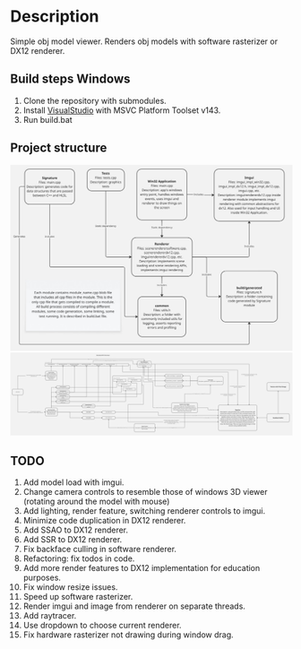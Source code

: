 # Description

Simple obj model viewer. Renders obj models with software rasterizer or DX12 renderer.

## Build steps Windows

1. Clone the repository with submodules.
1. Install [VisualStudio](https://visualstudio.microsoft.com/downloads/) with MSVC Platform Toolset v143.
1. Run build.bat

## Project structure

![Project structure diagram](/docs/polyesther_project_structure.jpg)
![Renderer DX12 diagram](/docs/polyesther_rendererdx12_structure.jpg)

## TODO

1. Add model load with imgui.
1. Change camera controls to resemble those of windows 3D viewer (rotating around the model with mouse)
1. Add lighting, render feature, switching renderer controls to imgui.
1. Minimize code duplication in DX12 renderer.
1. Add SSAO to DX12 renderer.
1. Add SSR to DX12 renderer.
1. Fix backface culling in software renderer.
1. Refactoring: fix todos in code.
1. Add more render features to DX12 implementation for education purposes.
1. Fix window resize issues.
1. Speed up software rasterizer. 
1. Render imgui and image from renderer on separate threads.
1. Add raytracer.
1. Use dropdown to choose current renderer.
1. Fix hardware rasterizer not drawing during window drag.